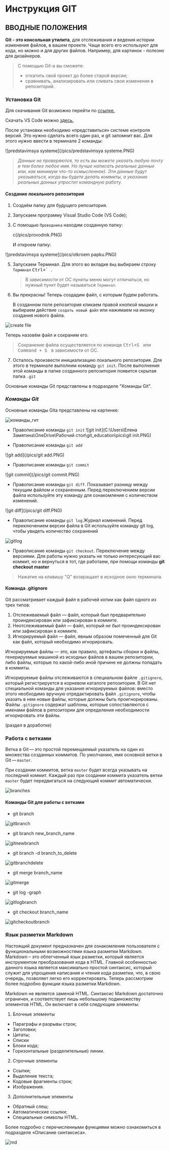 # Инструкция GIT

## ВВОДНЫЕ ПОЛОЖЕНИЯ

**Git - это консольная утилита**, для отслеживания и ведения истории изменения файлов, в вашем проекте. Чаще всего его используют для кода, но можно и для других файлов. Например, для картинок - полезно для дизайнеров.

> С помощью Git-a вы cможете:
>
> - откатить свой проект до более старой версии;
> - сравнивать, анализировать или сливать свои изменения в репозиторий.

### Установка Git

Для скачивания Git возможно перейти по [ссылке.](https://git-scm.com/book/ru/v2/Введение-Установка-Git)

Скачать VS Code можно [здесь.](https://code.visualstudio.com/)

После установки необходимо «представиться» системе контроля версий. Это нужно сделать всего один раз, и git запомнит вас. Для этого нужно ввести в терминале 2 команды:

![predstavimsya systeme](/pics/predstavimsya systeme.PNG)

> *Данные не проверяются, то есть вы можете указать любую почту и тем более любое имя. Но лучше написать реальные данные или, как минимум что-то осмысленное). Эти данные будут указываться, когда вы будете делать коммиты, а указание реальных данных упростит командную работу.*

#### Создание локального репозитория

1. Создаём папку для будущего репозитория.

2. Запускаем программу Visual Studio Code (VS Code);

3. С помощью `Проводника` находим созданную папку:

   c(/pics/provodnik.PNG)

   И откроем папку:

![predstavimsya systeme](/pics/otkroem papku.PNG)



5. Запускаем Терминал. Для этого во вкладке `Вид` выбираем строку `Терминал` <kbd>Ctrl+` </kbd>. 

   >  В зависимости от ОС пункты меню могут отличаться, но нужный пункт будет называться `Терминал`. 

6. Вы прекрасны! Теперь создадим файл, с которым будем работать.

   В созданном поле репозитория кликаем правой кнопкой мышки и выбираем действие `создать новый файл` или нажимаем на иконку создания нового файла. 

![create file](/pics/create%20file.PNG)

Теперь назовём файл и сохраним его.

> Сохранение файла осуществляется по команде <kbd>Ctrl+S </kbd> или <kbd>Command + S </kbd> в зависимости от ОС.

7. Осталось произвести инициализацию локального репозитория. Для этого в терминале выполним команду `git init`.  После выполнения этой команды в папке созданного репозитория появится скрытая папка `.git`

Основные команды Git представлены в подразделе "Команды Git".

### *Команды Git*

Основные команды Gitа представлены на картинке:

![команды_гит](/pics/команды_гит.jpeg)

- Правописание команды `git init`  ![git init](C:\Users\Елена Замятина\OneDrive\Рабочий стол\git_education\pics\git init.PNG)

- Правописание команды `git add`

![git add](/pics/git add.PNG)

- Правописание команды `git commit`

![git commit](/pics/git commit.PNG)

- Правописание команды `git diff`. Показывает разницу между текущим файлом и сохраненным. Перед переключением версии файла используйте эту команду для ознакомления с количеством изменений.

![git diff](/pics/git diff.PNG)

- Правописание команды `git log`.Журнал изменений. Перед переключением версии файла в Git используйте команду git log, чтобы увидеть количество сохранений

![gitlog](/pics/gitlog.PNG)

- Правописание команды `git checkout`. Переключение между версиями. Для работы нужно указать не только интересующий вас коммит, но и вернуться в тот, где работаем, при помощи команды **git checkout master**

> Нажатие на клавишу "Q" возвращает в исходное окно терминала.

#### Команда .gitignore

Git рассматривает каждый файл в рабочей копии как файл одного из трех  типов:

1. Отслеживаемый файл — файл, который был предварительно проиндексирован или зафиксирован в коммите.
2. Неотслеживаемый файл — файл, который *не был* проиндексирован или зафиксирован в коммите.
3. Игнорируемый файл — файл, явным образом помеченный для Git как файл, который необходимо игнорировать.

Игнорируемые файлы — это, как правило, артефакты сборки и файлы, генерируемые машиной из исходных файлов в вашем репозитории, либо файлы, которые по какой-либо иной причине не должны попадать в коммиты. 

Игнорируемые файлы отслеживаются в специальном файле `.gitignore`, который регистрируется в корневом каталоге репозитория. В Git нет специальной команды для указания игнорируемых файлов: вместо этого необходимо вручную отредактировать файл `.gitignore`, чтобы указать в нем новые файлы, которые должны быть проигнорированы. Файлы `.gitignore` содержат шаблоны, которые сопоставляются с именами файлов в репозитории для определения необходимости игнорировать эти файлы.

(раздел в доработке)

### Работа с ветками

Ветка в Git — это простой перемещаемый указатель на один из множества созданных коммитов. По умолчанию, имя основной ветки в Git — `master`. 

При создании коммитов, ветка `master` будет всегда указывать на последний коммит. Каждый раз при создании коммита указатель ветки `master` будет передвигаться на следующий коммит автоматически.

![branches](/pics/branches.PNG)

#### Команды Git для работы с ветками

- git branch

![gitbranch](/pics/gitbranch.PNG)

- git branch new_branch_name

![gitnewbranch](/pics/gitnewbranch.PNG)

- git branch -d branch_to_delete

![gitbranchdelete](/pics/gitbranchdelete.PNG)

- git merge branch_name

![gitmerge](/pics/gitmerge.PNG)

- git log -graph

![gitlogbranch](/pics/gitlogbranch.PNG)

- git checkout branch_name

![gitcheckoutbranch](/pics/gitcheckoutbranch.PNG)

### Язык разметки Markdown

Настоящий документ предназначен для ознакомления пользователя с функциональными возможностями языка разметки Markdown. Markdown – это облегченный язык разметки, который является инструментом преобразования кода в HTML. Главной особенностью данного языка является максимально простой синтаксис, который служит для упрощения написания и чтения кода разметки, что, в свою очередь, позволяет легко его корректировать. Теперь рассмотрим более подробно функции языка разметки Markdown.

Markdown не является заменой HTML. Синтаксис Markdown достаточно ограничен, и соответствует лишь небольшому подмножеству элементов HTML. Он включает в себя следующие элементы:

1. Блочные элементы

- Параграфы и разрывы строк;
- Заголовки;
- Цитаты;
- Списки
- Блоки кода;
- Горизонтальные (разделительные) линии.

2. Строчные элементы

- Ссылки;
- Выделение текста;
- Кодовые фрагменты строк;
- Изображения.

3. Дополнительные элементы

- Обратный слеш;
- Автоматические ссылки;
- Специальные символы HTML.

Более подробно с перечисленными функциями можно ознакомиться в подразделе «Описание синтаксиса». 

![md](/pics/md.PNG)